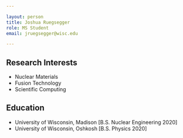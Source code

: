 ```yaml
---

layout: person
title: Joshua Ruegsegger
role: MS Student
email: jruegsegger@wisc.edu

---
```


## Research Interests

* Nuclear Materials
* Fusion Technology
* Scientific Computing

## Education

 * University of Wisconsin, Madison [B.S. Nuclear Engineering 2020]
 * University of Wisconsin, Oshkosh [B.S. Physics 2020]
